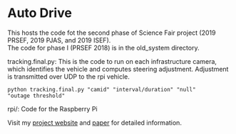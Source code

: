 # Auto Drive

This hosts the code fot the second phase of Science Fair project (2019 PRSEF, 2019 PJAS, and 2019 ISEF).<br>
The code for phase I (PRSEF 2018) is in the old_system directory.

tracking.final.py: This is the code to run on each infrastructure camera, which identifies the vehicle and computes steering adjustment. Adjustment is transmitted over UDP to the rpi vehicle.

<code>python tracking.final.py "camid" "interval/duration" "null" "outage threshold" </code>

rpi/: Code for the Raspberry Pi

Visit my <a href="https://sanjayseshan.github.io/autodrive/">project website</a> and <a href="https://arxiv.org/abs/2009.03458">paper</a> for detailed information.

